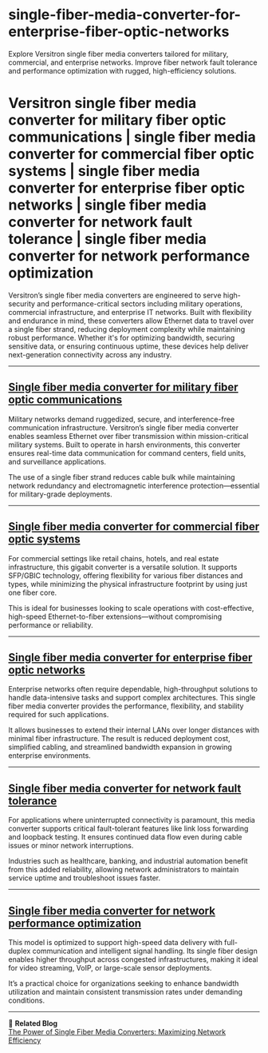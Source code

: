# single-fiber-media-converter-for-enterprise-fiber-optic-networks
Explore Versitron single fiber media converters tailored for military, commercial, and enterprise networks. Improve fiber network fault tolerance and performance optimization with rugged, high-efficiency solutions.

# Versitron single fiber media converter for military fiber optic communications | single fiber media converter for commercial fiber optic systems | single fiber media converter for enterprise fiber optic networks | single fiber media converter for network fault tolerance | single fiber media converter for network performance optimization

Versitron’s single fiber media converters are engineered to serve high-security and performance-critical sectors including military operations, commercial infrastructure, and enterprise IT networks. Built with flexibility and endurance in mind, these converters allow Ethernet data to travel over a single fiber strand, reducing deployment complexity while maintaining robust performance. Whether it's for optimizing bandwidth, securing sensitive data, or ensuring continuous uptime, these devices help deliver next-generation connectivity across any industry.

---

## [Single fiber media converter for military fiber optic communications](https://www.versitron.com/products/m7275s-2sfaa-10100tx100fx-single-fiber-media-converter)

Military networks demand ruggedized, secure, and interference-free communication infrastructure. Versitron’s single fiber media converter enables seamless Ethernet over fiber transmission within mission-critical military systems. Built to operate in harsh environments, this converter ensures real-time data communication for command centers, field units, and surveillance applications.

The use of a single fiber strand reduces cable bulk while maintaining network redundancy and electromagnetic interference protection—essential for military-grade deployments.

---

## [Single fiber media converter for commercial fiber optic systems](https://www.versitron.com/products/10-100-1000base-t-to-1000base-sx-lx-triple-duty-gigabit-media-converter-with-sfp-gbic-technology)

For commercial settings like retail chains, hotels, and real estate infrastructure, this gigabit converter is a versatile solution. It supports SFP/GBIC technology, offering flexibility for various fiber distances and types, while minimizing the physical infrastructure footprint by using just one fiber core.

This is ideal for businesses looking to scale operations with cost-effective, high-speed Ethernet-to-fiber extensions—without compromising performance or reliability.

---

## [Single fiber media converter for enterprise fiber optic networks](https://www.versitron.com/products/m7260pa2-101001000baset-to-1000basex-tripleduty-gigabit-ethernet)

Enterprise networks often require dependable, high-throughput solutions to handle data-intensive tasks and support complex architectures. This single fiber media converter provides the performance, flexibility, and stability required for such applications.

It allows businesses to extend their internal LANs over longer distances with minimal fiber infrastructure. The result is reduced deployment cost, simplified cabling, and streamlined bandwidth expansion in growing enterprise environments.

---

## [Single fiber media converter for network fault tolerance](https://www.versitron.com/products/m7274sb-100base-tx-to-100base-fx-media-converter)

For applications where uninterrupted connectivity is paramount, this media converter supports critical fault-tolerant features like link loss forwarding and loopback testing. It ensures continued data flow even during cable issues or minor network interruptions.

Industries such as healthcare, banking, and industrial automation benefit from this added reliability, allowing network administrators to maintain service uptime and troubleshoot issues faster.

---

## [Single fiber media converter for network performance optimization](https://www.versitron.com/products/m7275s-2sfba-10100tx100fx-single-fiber-media-converter-2)

This model is optimized to support high-speed data delivery with full-duplex communication and intelligent signal handling. Its single fiber design enables higher throughput across congested infrastructures, making it ideal for video streaming, VoIP, or large-scale sensor deployments.

It’s a practical choice for organizations seeking to enhance bandwidth utilization and maintain consistent transmission rates under demanding conditions.

---

📘 **Related Blog**  
[The Power of Single Fiber Media Converters: Maximizing Network Efficiency](https://www.versitron.com/blogs/post/the-power-of-single-fiber-media-converters-maximizing-network-efficiency)
